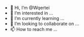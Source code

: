 

- 👋 Hi, I’m @Wqertei
- 👀 I’m interested in ...
- 🌱 I’m currently learning ...
- 💞️ I’m looking to collaborate on ...
- 📫 How to reach me ...

<!---
Wqertei/Wqertei is a ✨ special ✨ repository because its `README.md` (this file) appears on your GitHub profile.
You can click the Preview link to take a look at your changes.
--->
